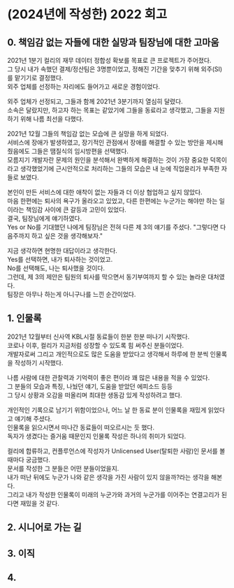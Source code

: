 # (2024년에 작성한) 2022 회고 

## 0. 책임감 없는 자들에 대한 실망과 팀장님에 대한 고마움

2021년 1분기 컬리의 재무 데이터 정합성 확보를 목표로 큰 프로젝트가 주어졌다.  
그 당시 내가 속했던 결제/정산팀은 3명뿐이었고, 정해진 기간을 맞추기 위해 외주(SI)를 맡기기로 결정했다.  
외주 업체를 선정하는 자리에도 들어가고 새로운 경험이었다.  

외주 업체가 선정되고, 그들과 함께 2021년 3분기까지 열심히 달렸다.  
소속은 달랐지만, 하고자 하는 목표는 같았기에 그들을 동료라고 생각했고, 그들을 지원하기 위해 나름 최선을 다했다.  

2021년 12월 그들의 책임감 없는 모습에 큰 실망을 하게 되었다.  
서비스에 장애가 발생하였고, 장기적인 관점에서 장애를 해결할 수 있는 방안을 제시해줬음에도 그들은 땜질식의 임시방편을 선택했다.  
모름지기 개발자란 문제의 원인을 분석해서 완벽하게 해결하는 것이 가장 중요한 덕목이라고 생각했었기에 근시안적으로 처리하는 그들의 모습은 내 눈에 직업윤리가 부족한 자들로 보였다.  

본인이 만든 서비스에 대한 애착이 없는 자들과 더 이상 협업하고 싶지 않았다.  
마음 한편에는 퇴사의 욕구가 올라오고 있었고, 다른 한편에는 누군가는 해야만 하는 일이라는 책임감 사이에 큰 갈등과 고민이 있었다.  
결국, 팀장님에게 얘기하였다.  
Yes or No를 기대했던 나에게 팀장님은 전혀 다른 제 3의 얘기를 주셨다. "그렇다면 다음주까지 하고 싶은 것을 생각해보자."  

지금 생각하면 현명한 대답이라고 생각한다.  
Yes를 선택하면, 내가 퇴사하는 것이었고.  
No를 선택해도, 나는 퇴사했을 것이다.  
그런데, 제 3의 제안은 팀원의 퇴사를 막으면서 동기부여까지 할 수 있는 놀라운 대처였다.  
팀장은 아무나 하는게 아니구나를 느낀 순간이었다.  


## 1. 인물록

2021년 12월부터 신사역 KBL시절 동료들이 한분 한분 떠나기 시작했다.  
코로나 이후, 컬리가 지금처럼 성장할 수 있도록 힘 써주신 분들이었다.  
개발자로써 그리고 개인적으로도 많은 도움을 받았다고 생각해서 하루에 한 분씩 인물록을 작성하기 시작했다.  

나름 사람에 대한 관찰력과 기억력이 좋은 편이라 꽤 많은 내용을 적을 수 있었다.  
그 분들의 모습과 특징, 나눴던 얘기, 도움을 받았던 에피소드 등등  
그 당시 상황과 오감을 떠올리며 최대한 생동감 있게 작성하려고 했다.

개인적인 기록으로 남기기 위함이었으나, 어느 날 한 동료 분이 인물록을 재밌게 읽었다고 얘기해 주셨다.  
인물록을 읽으시면서 떠나간 동료들이 떠오르시는 듯 했다.  
독자가 생겼다는 즐거움 때문인지 인물록 작성은 하나의 취미가 되었다.  

컬리에 합류하고, 컨플루언스에 작성자가 Unlicensed User(탈퇴한 사람)인 문서를 볼 때마다 궁금했다.  
문서를 작성한 그 분들은 어떤 분들이었을지.  
내가 떠난 뒤에도 누군가 나와 같은 생각을 가진 사람이 있지 않을까?라는 생각을 해본다.  
그리고 내가 작성한 인물록이 미래의 누군가와 과거의 누군가를 이어주는 연결고리가 된다면 재밌을 것 같다.  


## 2. 시니어로 가는 길


## 3. 이직


## 4. 

